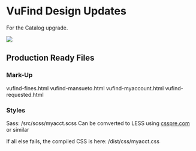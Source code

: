 # VuFind Design Updates

For the Catalog upgrade.

![](http://www.reactiongifs.us/wp-content/uploads/2016/09/state_the_obvious_futurama.gif)

## Production Ready Files
### Mark-Up
vufind-fines.html
vufind-mansueto.html
vufind-myaccount.html
vufind-requested.html

### Styles
Sass: /src/scss/myacct.scss
Can be comverted to LESS using [csspre.com](http://csspre.com/convert/) or similar

If all else fails, the compiled CSS is here: /dist/css/myacct.css

